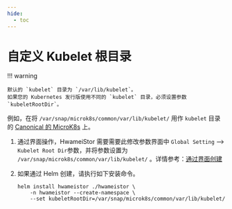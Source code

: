 ```yaml
---
hide:
  - toc
---
```


# 自定义 Kubelet 根目录

!!! warning

    默认的 `kubelet` 目录为 `/var/lib/kubelet`。
    如果您的 Kubernetes 发行版使用不同的 `kubelet` 目录，必须设置参数 `kubeletRootDir`。

例如，在将 `/var/snap/microk8s/common/var/lib/kubelet/` 用作 `kubelet` 目录的 [Canonical 的 MicroK8s](https://microk8s.io/) 上。

1. 通过界面操作，HwameiStor 需要需要此修改参数界面中 `Global Setting` —> `Kubelet Root Dir`参数，并将参数设置为 `/var/snap/microk8s/common/var/lib/kubelet/` 。详情参考：[通过界面创建](deploy-ui.md)

2. 如果通过 Helm 创建，请执行如下安装命令。

   ```console
   helm install hwameistor ./hwameistor \
       -n hwameistor --create-namespace \
       --set kubeletRootDir=/var/snap/microk8s/common/var/lib/kubelet/
   ```

   




